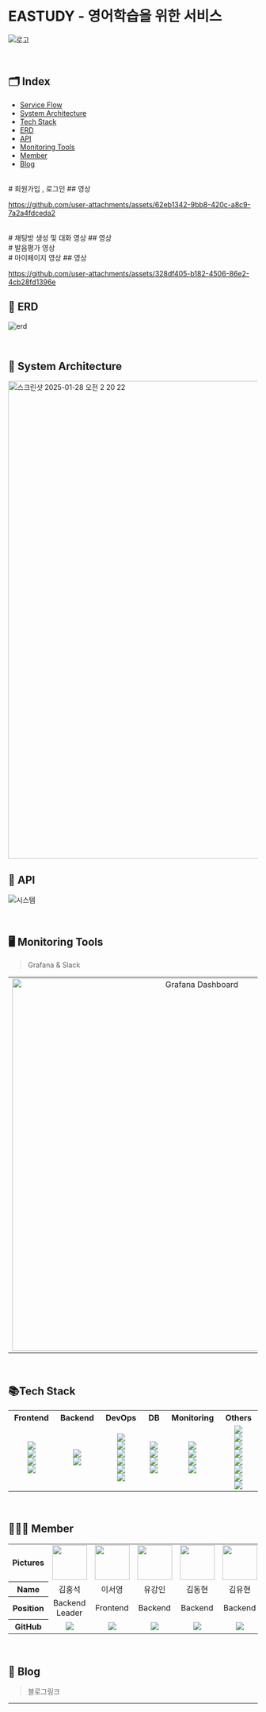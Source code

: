 # EASTUDY - 영어학습을 위한 서비스

![로고](https://github.com/user-attachments/assets/f68c3d89-0ec0-4920-bccf-4feef76caebb)


<br>

## 🗂 Index
- [Service Flow](#service-flow)
- [System Architecture](#system-architecture)
- [Tech Stack](#tech-stack)
- [ERD](#erd)
- [API](#api)
- [Monitoring Tools](#monitoring-tools)
- [Member](#member)
- [Blog](#blog)

<br>
# 회원가입 , 로그인
## 영상 





https://github.com/user-attachments/assets/62eb1342-9bb8-420c-a8c9-7a2a4fdceda2









<br>
# 채팅방 생성 및 대화 영상
## 영상

<br>
# 발음평가 영상


<br>
# 마이페이지 영상
## 영상 




https://github.com/user-attachments/assets/328df405-b182-4506-86e2-4cb28fd1396e




## 🔗 ERD

![erd](https://github.com/user-attachments/assets/f6521686-f723-4fe5-b9a4-f95a16caa49d)


<br>

## 🚧 System Architecture
<img width="963" alt="스크린샷 2025-01-28 오전 2 20 22" src="https://github.com/user-attachments/assets/88f08068-a3b7-43d1-b300-a772d21e6d84" />

<br>

## 📡 API

![시스템](https://github.com/user-attachments/assets/a0f3e089-8973-4d03-87ab-11223d91e017)


<br>

## 🖥️ Monitoring Tools
> Grafana & Slack

<table>
  <tr>
    <td align="center">
      <img width="750" alt="Grafana Dashboard" src="https://github.com/user-attachments/assets/17a9617c-4b7e-44f2-8eaf-2ed94662a76c" />
    </td>
    <td align="center">
      <img width="400" alt="Slack Notification" src="https://github.com/user-attachments/assets/1b1ec1ff-b96a-48a9-8a91-232b8f656277" />
    </td>
  </tr>
</table>


<br>

## 📚Tech Stack

<table width="1000">
  <tr>
    <th width="200">Frontend</th>
    <th width="200">Backend</th>
    <th width="200">DevOps</th>
    <th width="200">DB</th>
    <th width="200">Monitoring</th>
    <th width="200">Others</th>
  </tr>
  <tr>
    <td align="center">
      <img src="https://img.shields.io/badge/React-61DAFB?style=for-the-badge&logo=React&logoColor=white"/><br>
      <img src="https://img.shields.io/badge/HTML5-E34F26?style=for-the-badge&logo=HTML5&logoColor=white"/><br>
      <img src="https://img.shields.io/badge/JavaScript-F7DF1E?style=for-the-badge&logo=javascript&logoColor=black"/><br>
      <img src="https://img.shields.io/badge/Vite-646CFF?style=for-the-badge&logo=vite&logoColor=white"><br>
    </td>
    <td align="center">
      <img src="https://img.shields.io/badge/FastAPI-009688?style=for-the-badge&logo=FastAPI&logoColor=white"/><br>
      <img src="https://img.shields.io/badge/Python-3776AB?style=for-the-badge&logo=Python&logoColor=white"/><br>
    </td>
    <td align="center">
      <img src="https://img.shields.io/badge/Docker-2496ED?style=for-the-badge&logo=Docker&logoColor=white"/><br>
      <img src="https://img.shields.io/badge/AMAZON_EC2-FF9900?style=for-the-badge&logo=amazonec2&logoColor=white"/><br>
      <img src="https://img.shields.io/badge/githubactions-2088FF?style=for-the-badge&logo=githubactions&logoColor=white"/><br>
      <img src="https://img.shields.io/badge/Amazon_Route53-CA4245?style=for-the-badge&logo=amazonroute53&logoColor=white"><br>
      <img src="https://img.shields.io/badge/CloudFront-003399?style=for-the-badge&logo=Amazon%20AWS&logoColor=white"/><br>
      <img src="https://img.shields.io/badge/AWS_Elastic_Load_Balancing-8C4FFF?style=for-the-badge&logo=awselasticloadbalancing&logoColor=black"/><br>
    </td>
    <td align="center">
      <img src="https://img.shields.io/badge/MySQL-4479A1?style=for-the-badge&logo=mysql&logoColor=white"/><br>
      <img src="https://img.shields.io/badge/AMAZON_RDS-527FFF?style=for-the-badge&logo=amazonrds&logoColor=white"/><br>
      <img src="https://img.shields.io/badge/AMAZON_S3-569A31?style=for-the-badge&logo=amazons3&logoColor=white"/><br>
      <img src="https://img.shields.io/badge/MongoDB-47A248?style=for-the-badge&logo=mongodb&logoColor=white"/><br>
    </td>
    <td align="center">
       <img src="https://img.shields.io/badge/Cadvisor-34E0A1?style=for-the-badge&logo=tripadvisor&logoColor=white"/><br>
       <img src="https://img.shields.io/badge/Prometheus-E6522C?style=for-the-badge&logo=Prometheus&logoColor=white"/><br>
       <img src="https://img.shields.io/badge/Grafana-F46800?style=for-the-badge&logo=Grafana&logoColor=white"/><br>
       <img src="https://img.shields.io/badge/K6-7D64FF?style=for-the-badge&logo=k6&logoColor=black"/>
    </td>
    <td align="center">
      <img src="https://img.shields.io/badge/Swagger-85EA2D?style=for-the-badge&logo=Swagger&logoColor=white"/><br>
      <img src="https://img.shields.io/badge/Notion-000000?style=for-the-badge&logo=Notion&logoColor=white"/><br>
      <img src="https://img.shields.io/badge/Figma-F24E1E?style=for-the-badge&logo=Figma&logoColor=white"/><br>
      <img src="https://img.shields.io/badge/Postman-FF6C37?style=for-the-badge&logo=Postman&logoColor=white"/><br>
      <img src="https://img.shields.io/badge/Slack-4A154B?style=for-the-badge&logo=Slack&logoColor=white"/><br>
      <img src="https://img.shields.io/badge/Zoom-0B5CFF?style=for-the-badge&logo=Zoom&logoColor=white"/><br>
      <img src="https://img.shields.io/badge/Git-F05032?style=for-the-badge&logo=Git&logoColor=white"/><br>
      <img src="https://img.shields.io/badge/GitKraken-179287?style=for-the-badge&logo=GitKraken&logoColor=white"/><br>
    </td>
  </tr>
</table>

<br>

## 🧑‍🤝‍🧑 Member

<table width="1000">
    <thead>
    </thead>
    <tbody>
    <tr>
        <th>Pictures</th>
         <td width="100" align="center">
            <a href="https://github.com/drghdtjr">
                <img src="https://github.com/user-attachments/assets/d851b869-6275-455f-86d0-8e3714771b17" width="70" height="70">
            </a>
        </td>
        <td width="100" align="center">
             <a href="https://github.com/00tacita00">
                <img src="https://github.com/user-attachments/assets/d851b869-6275-455f-86d0-8e3714771b17" width="70" height="70">
            </a>
        </td>
        <td width="100" align="center">
             <a href="https://github.com/RyuKangIn">
                <img src="https://github.com/user-attachments/assets/d851b869-6275-455f-86d0-8e3714771b17" width="70" height="70">
            </a>
        </td>
        <td width="100" align="center">
             <a href="https://github.com/ehdgusdl">
                <img src="https://github.com/user-attachments/assets/d851b869-6275-455f-86d0-8e3714771b17" width="70" height="70">
            </a>
        </td>
        <td width="100" align="center">
             <a href="https://github.com/djeu1116">
                <img src="https://github.com/user-attachments/assets/d851b869-6275-455f-86d0-8e3714771b17" width="70" height="70">
            </a>
        </td>
        <td width="100" align="center">
            <a href="https://github.com/chocandy">
                <img src="https://github.com/user-attachments/assets/7b31b0e3-c485-4d5f-9995-f97070b2ef30" width="70" height="70">
            </a>
        </td>
        <td width="100" align="center">
            <a href="https://github.com/yoon733">
                <img src="https://github.com/user-attachments/assets/d851b869-6275-455f-86d0-8e3714771b17" width="70" height="70">
            </a>
        </td> 
    </tr>
    <tr>
        <th>Name</th>
        <td width="100" align="center">김홍석</td>
        <td width="100" align="center">이서영</td>
        <td width="100" align="center">유강인</td>
        <td width="100" align="center">김동현</td>
        <td width="100" align="center">김유현</td>
        <td width="100" align="center">조민정</td>
        <td width="100" align="center">김지윤</td>
    </tr>
    <tr>
        <th>Position</th>
        <td width="150" align="center">
            Backend<br>
            Leader<br>
        </td>
        <td width="150" align="center">
            Frontend
        </td>
        <td width="150" align="center">
            Backend
        </td>
        <td width="150" align="center">
            Backend
        </td>
        <td width="150" align="center">
            Backend
        </td>
        <td width="150" align="center">
            Backend
        </td>
        <td width="150" align="center">
            Backend
        </td>
    </tr>
    <tr>
        <th>GitHub</th>
        <td width="100" align="center">
            <a href="https://github.com/drghdtjr">
                <img src="http://img.shields.io/badge/drghdtjr-green?style=social&logo=github"/>
            </a>
        </td>
        <td width="100" align="center">
            <a href="https://github.com/00tacita00">
                <img src="http://img.shields.io/badge/00tacita00-green?style=social&logo=github"/>
            </a>
        </td>
        <td width="100" align="center">
            <a href="https://github.com/RyuKangIn">
                <img src="http://img.shields.io/badge/RyuKangIn-green?style=social&logo=github"/>
            </a>
        </td>
        <td width="100" align="center">
            <a href="https://github.com/ehdgusdl">
                <img src="http://img.shields.io/badge/ehdgusdl-green?style=social&logo=github"/>
            </a>
        </td>
        <td width="100" align="center">
            <a href="https://github.com/djeu1116">
                <img src="http://img.shields.io/badge/djeu1116-green?style=social&logo=github"/>
            </a>
        </td>
        <td width="100" align="center">
            <a href="https://github.com/chocandy">
                <img src="http://img.shields.io/badge/chocandy-green?style=social&logo=github"/>
            </a>
        </td>
        <td width="100" align="center">
            <a href="https://github.com/yoon733">
                <img src="http://img.shields.io/badge/yoon733-green?style=social&logo=github"/>
            </a>
        </td>
    </tr>
    </tbody>
</table>

<br>

## 📝 Blog
> 블로그링크

---

